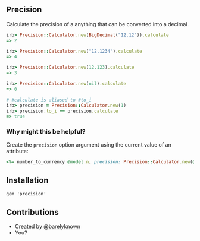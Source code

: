## Precision
Calculate the precision of a anything that can be converted into a decimal.

```ruby
irb> Precision::Calculator.new(BigDecimal("12.12")).calculate
=> 2

irb> Precision::Calculator.new("12.1234").calculate
=> 4

irb> Precision::Calculator.new(12.123).calculate
=> 3

irb> Precision::Calculator.new(nil).calculate
=> 0

# #calculate is aliased to #to_i
irb> precision = Precision::Calculator.new(1)
irb> precision.to_i == precision.calculate
=> true
```

### Why might this be helpful?


Create the `precision` option argument using the current value of an attribute:

```ruby
<%= number_to_currency @model.n, precision: Precision::Calculator.new(@model.n).to_i %>
```

## Installation


    gem 'precision'

## Contributions

- Created by [@barelyknown](https://twitter.com/barelyknown)
- You?
